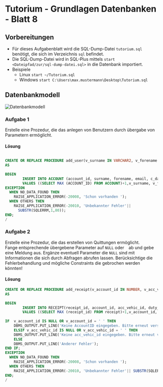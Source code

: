 # Tutorium - Grundlagen Datenbanken - Blatt 8

## Vorbereitungen
* Für dieses Aufgabenblatt wird die SQL-Dump-Datei `tutorium.sql` benötigt, die sich im Verzeichnis `sql` befindet.
* Die SQL-Dump-Datei wird in SQL-Plus mittels `start <Dateipfad/zur/sql-dump-datei.sql>` in die Datenbank importiert.
* Beispiele
  * Linux `start ~/Tutorium.sql`
  * Windows `start C:\Users\max.mustermann\Desktop\Tutorium.sql`

## Datenbankmodell
![Datenbankmodell](./img/datamodler_schema.png)

### Aufgabe 1
Erstelle eine Prozedur, die das anlegen von Benutzern durch übergabe von Parametern ermöglicht.

#### Lösung
```sql

CREATE OR REPLACE PROCEDURE add_user(v_surname IN VARCHAR2, v_forename IN VARCHAR2, v_email IN VARCHAR2, v_cdate IN DATE, v_udate IN DATE) 
AS
 
BEGIN
		INSERT INTO ACCOUNT (account_id, surname, forename, email, c_date, u_date)
		VALUES ((SELECT MAX (ACCOUNT_ID) FROM ACCOUNT)+1,v_surname, v_forename,v_email,v_cdate, v_udate);
EXCEPTION
  WHEN NO_DATA_FOUND THEN
    RAISE_APPLICATION_ERROR(-20008, 'Schon vorhanden ');
  WHEN OTHERS THEN
    RAISE_APPLICATION_ERROR(-20010, 'Unbekannter Fehler'||
      SUBSTR(SQLERRM,1,80));
END;
/

```

### Aufgabe 2
Erstelle eine Prozedur, die das erstellen von Quittungen ermöglicht.  
Fange entsprechende übergebene Parameter auf `NULL` oder ` ` ab und gebe eine Meldung aus. Ergänze eventuell Parameter die `NULL` sind mit Informationen die sich durch Abfragen abrufen lassen. 
Berücksichtige die Fehlerbehandlung und mögliche Constraints die gebrochen werden könnten!

#### Lösung
```sql
CREATE OR REPLACE PROCEDURE add_receipt(v_account_id IN NUMBER, v_acc_vehic_id IN NUMBER, v_duty_amount IN NUMBER, v_gasid IN NUMBER, v_gasstationid IN NUMBER, v_pricel IN NUMBER, v_kilometer IN NUMBER, v_liter IN NUMBER, v_receiptdate IN DATE, v_cdate IN DATE, v_udate IN DATE) 
AS
 
BEGIN
		INSERT INTO RECEIPT(receipt_id, account_id, acc_vehic_id, duty_amount, gas_id, gas_station_id, price_l,kilometer, liter, receipt_date, c_date, u_date)
		VALUES ((SELECT MAX (receipt_id) FROM receipt)+1,v_account_id, v_acc_vehic_id,v_duty_amount,v_gasid, v_gasstationid,v_pricel,v_kilometer,v_liter,v_receiptdate, v_cdate,v_udate);
		
IF  v_account_id IS NULL OR v_account_id = ' ' THEN
	DBMS_OUTPUT.PUT_LINE('Keine AccountID eingegeben. Bitte erneut versuchen');
	ELSIF v_acc_vehic_id IS NULL OR v_acc_vehic_id = ' ' THEN
	DBMS_OUTPUT.PUT_LINE('Keine acc_vehic_id eingegeben. Bitte erneut versuchen');
	ELSE
	DBMS_OUTPUT.PUT_LINE('Anderer Fehler');	
END IF;
EXCEPTION
  WHEN NO_DATA_FOUND THEN
    RAISE_APPLICATION_ERROR(-20008, 'Schon vorhanden ');
  WHEN OTHERS THEN
    RAISE_APPLICATION_ERROR(-20010, 'Unbekannter Fehler'|| SUBSTR(SQLERRM,1,80));
END;
/
```

